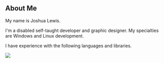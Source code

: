 ## About Me

My name is Joshua Lewis.

I'm a disabled self-taught developer and graphic designer. My specialties are Windows and Linux development.

I have experience with the following languages and libraries.

![](https://skillicons.dev/icons?i=js,html,css,python,java,go,c#)

<!--
**Darkwater409/Darkwater409** is a ✨ _special_ ✨ repository because its `README.md` (this file) appears on your GitHub profile.

Here are some ideas to get you started:

- 🔭 I’m currently working on ...
- 🌱 I’m currently learning ...
- 👯 I’m looking to collaborate on ...
- 🤔 I’m looking for help with ...
- 💬 Ask me about ...
- 📫 How to reach me: ...
- 😄 Pronouns: ...
- ⚡ Fun fact: ...
-->
